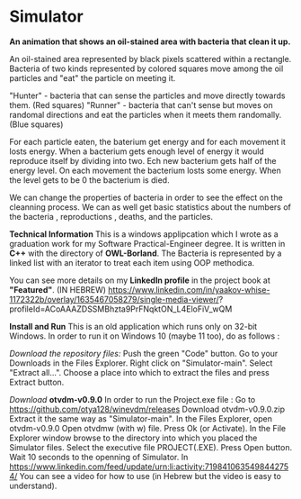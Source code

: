 # Simulator
**An animation that shows an oil-stained area with bacteria that clean it up.**

An oil-stained area represented by black pixels scattered within a rectangle.
Bacteria of two kinds represented by colored squares move among the oil particles and "eat" the particle on meeting it.

"Hunter" - bacteria that can sense the particles and move directly towards them. (Red squares)
"Runner" - bacteria that can't sense but moves on randomal directions and eat the particles when it meets them randomally. (Blue squares)

For each particle eaten, the baterium get energy and for each movement it losts energy.
When a bacterium gets enough level of energy it would reproduce itself by dividing into two. Ech new bacterium gets half of the energy level.
On each movement the bacterium losts some energy.  When the level gets to be 0 the bacterium is died.

We can change the properties of bacteria in order to see the effect on the cleanning process.  We can as well get basic statistics
about the numbers of the bacteria , reproductions , deaths, and the particles.

**Technical Information**
This is a windows applipcation which I wrote as a graduation work for my Software Practical-Engineer degree.
It is written in **C++** with the directory of **OWL-Borland**.
The Bacteria is represented by a linked list with an iterator to treat each item using OOP methodica.

You can see more details on my **LinkedIn profile** in the project book at **"Featured"**. (IN HEBREW)
https://www.linkedin.com/in/yaakov-whise-1172322b/overlay/1635467058279/single-media-viewer/?
profileId=ACoAAAZDSSMBhzta9PrFNqktON_L4EloFiV_wQM

**Install and Run**
This is an old application which runs only on 32-bit Windows.
In order to run it on Windows 10 (maybe 11 too), do as follows :

*Download the repository files:*
Push the green "Code" button.
Go to your Downloads in the Files Explorer.
Right click on "Simulator-main".
Select "Extract all...".
Choose a place into which to extract the files and press Extract button.

*Download* **otvdm-v0.9.0** 
In order to run the Project.exe file :
Go to https://github.com/otya128/winevdm/releases
Download otvdm-v0.9.0.zip
Extract it the same way as "Simulator-main".
In the Files Explorer, open otvdm-v0.9.0
Open otvdmw (with w) file.
Press Ok (or Activate).
In the File Explorer window browse to the directory into which you placed the Simulator files.
Select the executive file PROJECT(.EXE).
Press Open button.
Wait 10 seconds to the openning of Simulator.
In https://www.linkedin.com/feed/update/urn:li:activity:7198410635498442754/ You can see a video for how to use (in Hebrew but the 
video is easy to understand).
